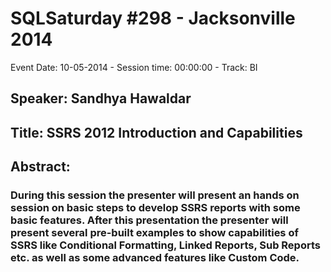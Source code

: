 # SQLSaturday #298 - Jacksonville 2014
Event Date: 10-05-2014 - Session time: 00:00:00 - Track: BI
## Speaker: Sandhya Hawaldar
## Title: SSRS 2012 Introduction and Capabilities
## Abstract:
### During this session the presenter will present an hands on session on basic steps to develop SSRS reports with some basic features. After this presentation the presenter will present several pre-built examples to show capabilities of SSRS like Conditional Formatting, Linked Reports, Sub Reports etc. as well as some advanced features like Custom Code. 

